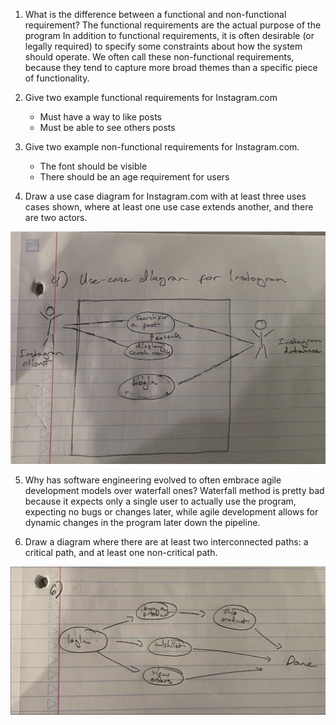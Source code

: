 1) What is the difference between a functional and non-functional requirement?
   The functional requirements are the actual purpose of the program
   In addition to functional requirements, it is often desirable (or legally required) to specify some constraints about how the system should operate.
   We often call these non-functional requirements, because they tend to capture more broad themes than a specific piece of functionality.

2) Give two example functional requirements for Instagram.com
   - Must have a way to like posts
   - Must be able to see others posts

3) Give two example non-functional requirements for Instagram.com.
   - The font should be visible
   - There should be an age requirement for users

4) Draw a use case diagram for Instagram.com with at least three uses cases shown, where at least one use case extends another, and there are two actors.

![Alt text](Instagram.png)

5) Why has software engineering evolved to often embrace agile development models over waterfall ones?
   Waterfall method is pretty bad because it expects only a single user to actually use the program, expecting no bugs or changes later, while agile development allows for dynamic changes in the program later down the pipeline.

7) Draw a diagram where there are at least two interconnected paths: a critical path, and at least one non-critical path.
   
![Alt text](Critical.png)
